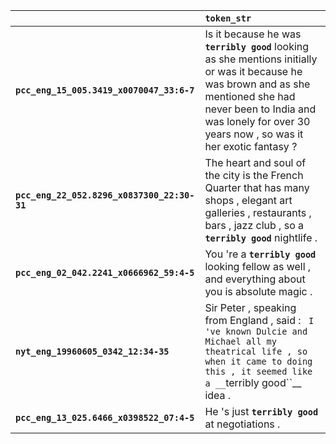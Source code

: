 |                                             | `token_str`                                                                                                                                                                                                                        |
|:--------------------------------------------|:-----------------------------------------------------------------------------------------------------------------------------------------------------------------------------------------------------------------------------------|
| **`pcc_eng_15_005.3419_x0070047_33:6-7`**   | Is it because he was __``terribly good``__ looking as she mentions initially or was it because he was brown and as she mentioned she had never been to India and was lonely for over 30 years now , so was it her exotic fantasy ? |
| **`pcc_eng_22_052.8296_x0837300_22:30-31`** | The heart and soul of the city is the French Quarter that has many shops , elegant art galleries , restaurants , bars , jazz club , so a __``terribly good``__ nightlife .                                                         |
| **`pcc_eng_02_042.2241_x0666962_59:4-5`**   | You 're a __``terribly good``__ looking fellow as well , and everything about you is absolute magic .                                                                                                                              |
| **`nyt_eng_19960605_0342_12:34-35`**        | Sir Peter , speaking from England , said : `` I 've known Dulcie and Michael all my theatrical life , so when it came to doing this , it seemed like a __``terribly good``__ idea .                                                |
| **`pcc_eng_13_025.6466_x0398522_07:4-5`**   | He 's just __``terribly good``__ at negotiations .                                                                                                                                                                                 |